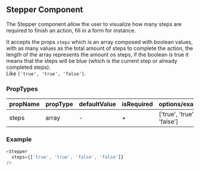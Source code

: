 ## Stepper Component

The Stepper component allow the user to visualize how many steps are required to finish an action, fill in a form for instance.   

It accepts the props `steps` which is an array composed with boolean values, with as many values as the total amount of steps to complete the action, the length of the array represents the amount os steps, if the boolean is true it means that the steps will be blue (which is the current step or already completed steps).   
Like `['true', 'true', 'false']`.   


### PropTypes

| propName | propType | defaultValue | isRequired | options/example |
|----------|----------|--------------|------------|---------|
| steps    | array    | -            | +          | ['true', 'true', 'false'] |


### Example

``` js
<Stepper
  steps={['true', 'true', 'false', 'false']}
/>
```

